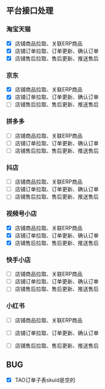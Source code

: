 ## 平台接口处理
### 淘宝天猫
+ [x] 店铺商品拉取、关联ERP商品
+ [x] 店铺订单拉取、订单更新、确认订单
+ [x] 店铺售后拉取、售后更新、推送售后

### 京东
+ [x] 店铺商品拉取、关联ERP商品
+ [x] 店铺订单拉取、订单更新、确认订单
+ [ ] 店铺售后拉取、售后更新、推送售后

### 拼多多
+ [ ] 店铺商品拉取、关联ERP商品
+ [ ] 店铺订单拉取、订单更新、确认订单
+ [ ] 店铺售后拉取、售后更新、推送售后

### 抖店
+ [ ] 店铺商品拉取、关联ERP商品
+ [ ] 店铺订单拉取、订单更新、确认订单
+ [ ] 店铺售后拉取、售后更新、推送售后

### 视频号小店
+ [x] 店铺商品拉取、关联ERP商品
+ [x] 店铺订单拉取、订单更新、确认订单
+ [x] 店铺售后拉取、售后更新、推送售后

### 快手小店
+ [ ] 店铺商品拉取、关联ERP商品
+ [ ] 店铺订单拉取、订单更新、确认订单
+ [ ] 店铺售后拉取、售后更新、推送售后

### 小红书
+ [ ] 店铺商品拉取、关联ERP商品
+ [ ] 店铺订单拉取、订单更新、确认订单
+ [ ] 店铺售后拉取、售后更新、推送售后




## BUG
+ [x] TAO订单子表skuid是空的